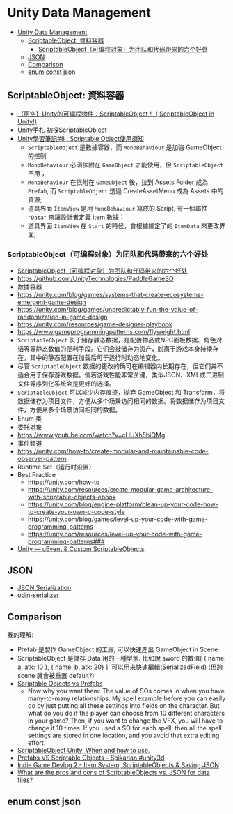 # Unity Data Management

<!-- TOC -->
* [Unity Data Management](#unity-data-management)
  * [ScriptableObject: 資料容器](#scriptableobject-資料容器)
    * [ScriptableObject（可编程对象）为团队和代码带来的六个好处](#scriptableobject可编程对象为团队和代码带来的六个好处)
  * [JSON](#json)
  * [Comparison](#comparison)
  * [enum const json](#enum-const-json-)
<!-- TOC -->

## ScriptableObject: 資料容器

- [【阿空】Unity的可編程物件：ScriptableObject！ ( ScriptableObject in Unity!)](https://www.youtube.com/watch?v=0nW5PhQTWbQ)
- [Unity手札 初探ScriptableObject](https://chrislin1015.medium.com/unity%E6%89%8B%E6%9C%AD-%E5%88%9D%E6%8E%A2scriptableobject-3827b6f30740)
- [Unity學習筆記#8 : Scriptable Object使用須知](https://kendevlog.wordpress.com/2017/11/10/unity%E5%AD%B8%E7%BF%92%E7%AD%86%E8%A8%988-scriptable-object%E4%BD%BF%E7%94%A8%E9%A0%88%E7%9F%A5/)
  - `ScriptableObject` 是數據容器，而 `MonoBehaviour` 是加強 GameObject 的控制
  - `MonoBehaviour` 必須依附在 `GameObject` 才能使用，但 `ScriptableObject` 不用；
  - `MonoBehaviour` 在依附在 `GameObject` 後，拉到 Assets Folder 成為 `Prefab`, 而 `ScriptableObject` 透過
    CreateAssetMenu 成為 Assets 中的資源;
  - 道具界面 `ItemView` 是用 `MonoBehaviour` 寫成的 Script, 有一個屬性 `"Data"` 來讓設計者定義 item 數據；
  - 道具界面 `ItemView` 在 `Start` 的時候，會根據綁定了的 `ItemData` 來更改界面;

### ScriptableObject（可编程对象）为团队和代码带来的六个好处

- [ScriptableObject（可编程对象）为团队和代码带来的六个好处](https://unity.com/cn/blog/engine-platform/6-ways-scriptableobjects-can-benefit-your-team-and-your-code)
- https://github.com/UnityTechnologies/PaddleGameSO
- 數據容器
- https://unity.com/blog/games/systems-that-create-ecosystems-emergent-game-design
- https://unity.com/blog/games/unpredictably-fun-the-value-of-randomization-in-game-design
- https://unity.com/resources/game-designer-playbook
- https://www.gameprogrammingpatterns.com/flyweight.html
- `ScriptableObject` 长于储存静态数据，是配置物品或NPC面板数据、角色对话等等静态数值的便利手段。它们会被储存为资产，脱离于游戏本身持续存在，其中的静态配置在加载后可于运行时动态地变化。
- 尽管 `ScriptableObject` 数据的更改的确可在编辑器内长期存在，但它们并不适合用于保存游戏数据。倘若游戏性能非常关键，类似JSON、XML或二进制文件等序列化系统会是更好的选择。
- `ScriptableObject` 可以减少内存痕迹，抛弃 GameObject 和 Transform，将数据储存为项目文件，方便从多个场景访问相同的数据。将数据储存为项目文件，方便从多个场景访问相同的数据。
- Enum 类
- 委托对象
- https://www.youtube.com/watch?v=cHUXh5biQMg
- 事件频道
- https://unity.com/how-to/create-modular-and-maintainable-code-observer-pattern
- Runtime Set（运行时设置）
- Best Practice
  - https://unity.com/how-to
  - https://unity.com/resources/create-modular-game-architecture-with-scriptable-objects-ebook
  - https://unity.com/blog/engine-platform/clean-up-your-code-how-to-create-your-own-c-code-style
  - https://unity.com/blog/games/level-up-your-code-with-game-programming-patterns
  - https://unity.com/resources/level-up-your-code-with-game-programming-patterns###
- [Unity — uEvent & Custom ScriptableObjects](https://link.medium.com/fehH2xLCe8)

## JSON

* [JSON Serialization](https://docs.unity3d.com/Manual/json-serialization.html)
* [odin-serializer](https://github.com/TeamSirenix/odin-serializer)

## Comparison

我的理解:

- Prefab 是製作 GameObject 的工廠, 可以快速產出 GameObject in Scene
- ScriptableObject 是儲存 Data 用的一種型態. 比如說 sword 的數值[ { name: a, atk: 10 }, { name: b, atk: 20} ].
  可以用來快速編輯(SerializedField) (但跨 scene 就會被重置 default?)
- [Scriptable Objects vs Prefabs](https://www.reddit.com/r/Unity3D/comments/134qpok/scriptable_objects_vs_prefabs/)
  - Now why you want them: The value of SOs comes in when you have many-to-many relationships. My spell example before
    you can easily do by just putting all these settings into fields on the character. But what do you do if the player
    can choose from 10 different characters in your game? Then, if you want to change the VFX, you will have to change
    it
    10 times. If you used a SO for each spell, then all the spell settings are stored in one location, and you avoid
    that
    extra editing effort.
- [ScriptableObject Unity, When and how to use.](https://www.youtube.com/watch?v=IB14q9EQrVQ)
- [Prefabs VS Scriptable Objects - Spikarian #unity3d](https://www.youtube.com/watch?v=im2RQ9x47nE)
- [Indie Game Devlog 2 - Item System, ScriptableObjects & Saving JSON](https://www.youtube.com/watch?v=xgJ_Q0leKlE)
- [What are the pros and cons of ScriptableObjects vs. JSON for data files?](https://discussions.unity.com/t/what-are-the-pros-and-cons-of-scriptableobjects-vs-json-for-data-files/200754/2)

## enum const json 
